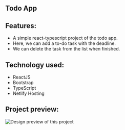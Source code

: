 ## Todo App
    
## Features:
* A simple react-typescript project of the todo app.
* Here, we can add a to-do task with the deadline.
* We can delete the task from the list when finished.

## Technology used:
* ReactJS
* Bootstrap
* TypeScript
* Netlify Hosting


## Project preview:
![Design preview of this project](images/preview.png)